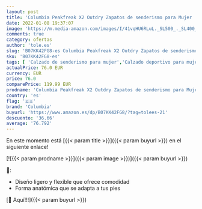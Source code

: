 ```yaml
---
layout: post
title: 'Columbia Peakfreak X2 Outdry Zapatos de senderismo para Mujer  Gris  Monument  Wild Iris   36 EU'
date: 2022-01-08 19:37:07
image: 'https://m.media-amazon.com/images/I/41vqHU6RLuL._SL500_._SL400_.jpg'
comments: true
category: ofertas
author: 'tole.es'
slug: 'B07KK42FG8-es Columbia Peakfreak X2 Outdry Zapatos de senderismo para...'
sku: 'B07KK42FG8-es'
tags: [ 'Calzado de senderismo para mujer','Calzado deportivo para mujer','Zapatillas de senderismo para mujer','Zapatillas y calzado deportivo para mujer','Zapatos','Zapatos para mujer','Zapatos y complementos','columbia','zapatos', ]
actualPrice: 76.0 EUR
currency: EUR
price: 76.0
comparePrice: 119.99 EUR
prodname: 'Columbia Peakfreak X2 Outdry Zapatos de senderismo para Mujer  Gris  Monument  Wild Iris   36 EU'
country: 'es'
flag: '🇪🇸'
brand: 'Columbia'
buyurl: 'https://www.amazon.es/dp/B07KK42FG8/?tag=tolees-21'
descuento: '36.66'
average: '76.792'
---
```


En este momento está [{{< param title >}}]({{< param buyurl >}}) en el siguiente enlace!

[![{{< param prodname >}}]({{< param image >}})]({{< param buyurl >}})

🔎:

- Diseño ligero y flexible que ofrece comodidad
- Forma anatómica que se adapta a tus pies

[🛒 Aquí!!!]({{< param buyurl >}})
